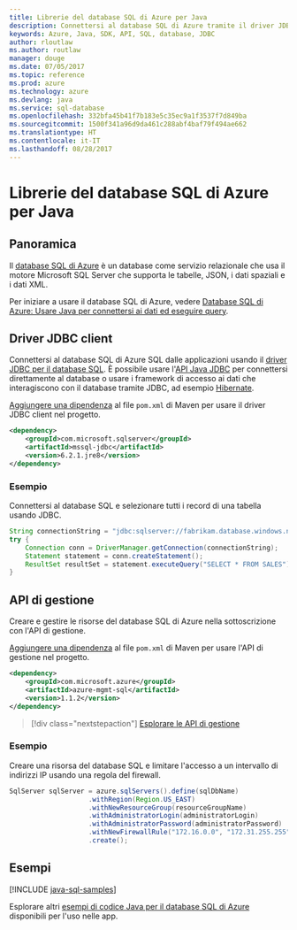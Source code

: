 ```yaml
---
title: Librerie del database SQL di Azure per Java
description: Connettersi al database SQL di Azure tramite il driver JDBC le istanze di gestione del database SQL di Azure con l'API di gestione.
keywords: Azure, Java, SDK, API, SQL, database, JDBC
author: rloutlaw
ms.author: routlaw
manager: douge
ms.date: 07/05/2017
ms.topic: reference
ms.prod: azure
ms.technology: azure
ms.devlang: java
ms.service: sql-database
ms.openlocfilehash: 332bfa45b41f7b183e5c35ec9a1f3537f7d849ba
ms.sourcegitcommit: 1500f341a96d9da461c288abf4baf79f494ae662
ms.translationtype: HT
ms.contentlocale: it-IT
ms.lasthandoff: 08/28/2017
---
```

# <a name="azure-sql-database-libraries-for-java"></a>Librerie del database SQL di Azure per Java

## <a name="overview"></a>Panoramica

Il [database SQL di Azure](/azure/sql-database/sql-database-technical-overview) è un database come servizio relazionale che usa il motore Microsoft SQL Server che supporta le tabelle, JSON, i dati spaziali e i dati XML. 

Per iniziare a usare il database SQL di Azure, vedere [Database SQL di Azure: Usare Java per connettersi ai dati ed eseguire query](/azure/sql-database/sql-database-connect-query-java).

## <a name="client-jdbc-driver"></a>Driver JDBC client

Connettersi al database SQL di Azure SQL dalle applicazioni usando il [driver JDBC per il database SQL](/sql/connect/jdbc/microsoft-jdbc-driver-for-sql-server). È possibile usare l'[API Java JDBC](https://docs.oracle.com/javase/8/docs/technotes/guides/jdbc/) per connettersi direttamente al database o usare i framework di accesso ai dati che interagiscono con il database tramite JDBC, ad esempio [Hibernate](http://hibernate.org/).

[Aggiungere una dipendenza](https://maven.apache.org/guides/getting-started/index.html#How_do_I_use_external_dependencies) al file `pom.xml` di Maven per usare il driver JDBC client nel progetto.


```XML
<dependency>
    <groupId>com.microsoft.sqlserver</groupId>
    <artifactId>mssql-jdbc</artifactId>
    <version>6.2.1.jre8</version>
</dependency>
```   

### <a name="example"></a>Esempio

Connettersi al database SQL e selezionare tutti i record di una tabella usando JDBC.

```java
String connectionString = "jdbc:sqlserver://fabrikam.database.windows.net:1433;database=fiber;user=raisa;password=testpass;encrypt=true;hostNameInCertificate=*.database.windows.net;loginTimeout=30;";
try {
    Connection conn = DriverManager.getConnection(connectionString);
    Statement statement = conn.createStatement();
    ResultSet resultSet = statement.executeQuery("SELECT * FROM SALES");
}  
```

## <a name="management-api"></a>API di gestione

Creare e gestire le risorse del database SQL di Azure nella sottoscrizione con l'API di gestione.   

[Aggiungere una dipendenza](https://maven.apache.org/guides/getting-started/index.html#How_do_I_use_external_dependencies) al file `pom.xml` di Maven per usare l'API di gestione nel progetto.


```XML
<dependency>
    <groupId>com.microsoft.azure</groupId>
    <artifactId>azure-mgmt-sql</artifactId>
    <version>1.1.2</version>
</dependency>
```

> [!div class="nextstepaction"]
> [Esplorare le API di gestione](/java/api/overview/azure/sql/managementapi)

### <a name="example"></a>Esempio

Creare una risorsa del database SQL e limitare l'accesso a un intervallo di indirizzi IP usando una regola del firewall.

```java
SqlServer sqlServer = azure.sqlServers().define(sqlDbName)
                    .withRegion(Region.US_EAST)
                    .withNewResourceGroup(resourceGroupName)
                    .withAdministratorLogin(administratorLogin)
                    .withAdministratorPassword(administratorPassword)
                    .withNewFirewallRule("172.16.0.0", "172.31.255.255")
                    .create();
```

## <a name="samples"></a>Esempi

[!INCLUDE [java-sql-samples](../docs-ref-conceptual/includes/sql.md)]

Esplorare altri [esempi di codice Java per il database SQL di Azure](https://azure.microsoft.com/resources/samples/?platform=java&term=SQL) disponibili per l'uso nelle app.
